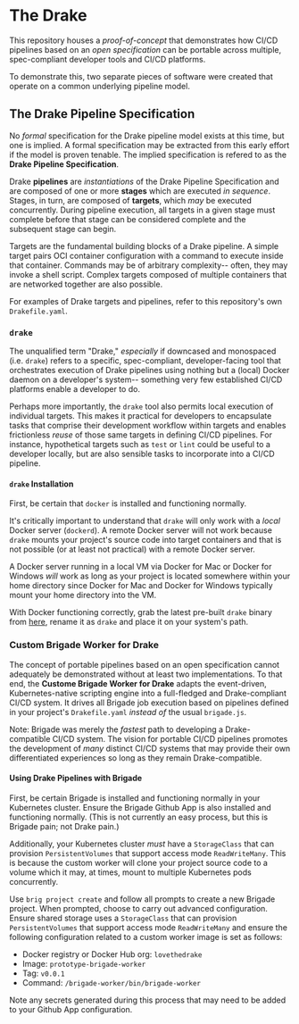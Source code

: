 # The Drake

This repository houses a _proof-of-concept_ that demonstrates how CI/CD
pipelines based on an _open specification_ can be portable across multiple,
spec-compliant developer tools and CI/CD platforms.

To demonstrate this, two separate pieces of software were created that operate
on a common underlying pipeline model.

## The Drake Pipeline Specification

No _formal_ specification for the Drake pipeline model exists at this time, but
one is implied. A formal specification may be extracted from this early effort
if the model is proven tenable. The implied specification is refered to as the
__Drake Pipeline Specification__.

Drake __pipelines__ are _instantiations_ of the Drake Pipeline Specification and
are composed of one or more __stages__ which are executed _in sequence_. Stages,
in turn, are composed of __targets__, which _may_ be executed concurrently.
During pipeline execution, all targets in a given stage must complete before
that stage can be considered complete and the subsequent stage can begin.

Targets are the fundamental building blocks of a Drake pipeline. A simple target
pairs OCI container configuration with a command to execute inside that
container. Commands may be of arbitrary complexity-- often, they may invoke a
shell script. Complex targets composed of multiple containers that are networked
together are also possible.

For examples of Drake targets and pipelines, refer to this repository's own
`Drakefile.yaml`.

### `drake`

The unqualified term "Drake," _especially_ if downcased and monospaced (i.e.
`drake`) refers to a specific, spec-compliant, developer-facing tool that
orchestrates execution of Drake pipelines using nothing but a (local) Docker
daemon on a developer's system-- something very few established CI/CD platforms
enable a developer to do.

Perhaps more importantly, the `drake` tool also permits local execution of
individual targets. This makes it practical for developers to encapsulate tasks
that comprise their development workflow within targets and enables frictionless
_reuse_ of those same targets in defining CI/CD pipelines. For instance,
hypothetical targets such as `test` or `lint` could be useful to a developer
locally, but are also sensible tasks to incorporate into a CI/CD pipeline.

#### `drake` Installation

First, be certain that `docker` is installed and functioning normally.

It's critically important to understand that `drake` will only work with a
_local_ Docker server (`dockerd`). A remote Docker server will not work because
`drake` mounts your project's source code into target containers and that is not
possible (or at least not practical) with a remote Docker server.

A Docker server running in a local VM via Docker for Mac or Docker for Windows
_will_ work as long as your project is located somewhere within your home
directory since Docker for Mac and Docker for Windows typically mount your
home directory into the VM.

With Docker functioning correctly, grab the latest pre-built `drake` binary from
[here](https://github.com/lovethedrake/prototype/releases/latest), rename it as
`drake` and place it on your system's path.

### Custom Brigade Worker for Drake

The concept of portable pipelines based on an open specification cannot
adequately be demonstrated without at least two implementations. To that end,
the __Custome Brigade Worker for Drake__ adapts the event-driven,
Kubernetes-native scripting engine into a full-fledged and Drake-compliant CI/CD
system. It drives all Brigade job execution based on pipelines defined in your
project's `Drakefile.yaml` _instead of_ the usual `brigade.js`.

Note: Brigade was merely the _fastest_ path to developing a Drake-compatible
CI/CD system. The vision for portable CI/CD pipelines promotes the development
of _many_ distinct CI/CD systems that may provide their own differentiated
experiences so long as they remain Drake-compatible.

#### Using Drake Pipelines with Brigade

First, be certain Brigade is installed and functioning normally in your
Kubernetes cluster. Ensure the Brigade Github App is also installed and
functioning normally. (This is not currently an easy process, but this is
Brigade pain; not Drake pain.)

Additionally, your Kubernetes cluster _must_ have a `StorageClass` that can
provision `PersistentVolumes` that support access mode `ReadWriteMany`. This is
because the custom worker will clone your project source code to a volume which
it may, at times, mount to multiple Kubernetes pods concurrently.

Use `brig project create` and follow all prompts to create a new Brigade
project. When prompted, choose to carry out advanced configuration. Ensure
shared storage uses a `StorageClass` that can provision `PersistentVolumes` that
support access mode `ReadWriteMany` and ensure the following configuration
related to a custom worker image is set as follows:

* Docker registry or Docker Hub org: `lovethedrake`
* Image: `prototype-brigade-worker`
* Tag: `v0.0.1`
* Command: `/brigade-worker/bin/brigade-worker`

Note any secrets generated during this process that may need to be added to your
Github App configuration.
